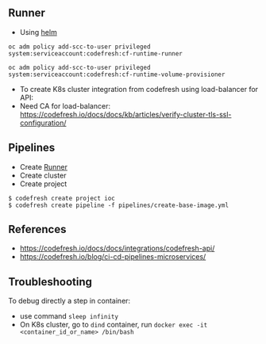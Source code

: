 ## Runner
- Using [helm](https://artifacthub.io/packages/helm/codefresh-runner/cf-runtime#openshift)
```
oc adm policy add-scc-to-user privileged system:serviceaccount:codefresh:cf-runtime-runner

oc adm policy add-scc-to-user privileged system:serviceaccount:codefresh:cf-runtime-volume-provisioner
```
- To create K8s cluster integration from codefresh using load-balancer for API:
- Need CA for load-balancer: https://codefresh.io/docs/docs/kb/articles/verify-cluster-tls-ssl-configuration/

## Pipelines
- Create [Runner](#runner)
- Create cluster
- Create project
```
$ codefresh create project ioc
$ codefresh create pipeline -f pipelines/create-base-image.yml
```
## References
- https://codefresh.io/docs/docs/integrations/codefresh-api/
- https://codefresh.io/blog/ci-cd-pipelines-microservices/
## Troubleshooting
To debug directly a step in container:
- use command `sleep infinity`
- On K8s cluster, go to `dind` container, run `docker exec -it <container_id_or_name> /bin/bash` 
